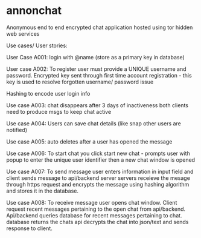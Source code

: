 # annonchat
Anonymous end to end encrypted chat application hosted using tor hidden web services

Use cases/ User stories: 

User Case A001:
login with @name (store as a primary key in database)

User case A002: 
To register user must provide a UNIQUE username and password.
Encrypted key sent through first time account registration - this key is used to resolve forgotten username/ password issue

Hashing to encode user login info

Use case A003:
chat disappears after 3 days of inactiveness both clients need to produce msgs to keep chat active

Use case A004:
Users can save chat details (like snap other users are notified) 

Use case A005:
auto deletes after a user has opened the message

Use case A006: 
To start chat you click start new chat - prompts user with popup to enter the unique user identifier then a new chat window is opened

Use case A007:
To send message user enters information in input field and client sends message to api/backend server servers receieve the mesage through https request and encrypts the message using hashing algorithm and stores it in the database.

Use case A008: 
To receive message user opens chat window. Client request recent messages pertaining to the open chat from api/backend. Api/backend queries database for recent messages pertaining to chat. database returns the chats api decrypts the chat into json/text and sends response to client.
